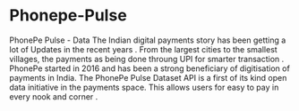 # Phonepe-Pulse
PhonePe Pulse - Data 
The Indian digital payments story has been getting a lot of Updates in the recent years . From the largest cities to the smallest villages, the payments as being done throung UPI for smarter transaction . PhonePe started in 2016 and has been a strong beneficiary of digitisation of payments in India. The PhonePe Pulse Dataset API is a first of its kind open data initiative in the payments space. This allows users for easy to pay in every nook and corner .


